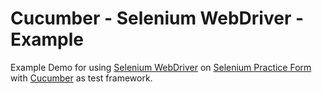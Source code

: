 # Cucumber - Selenium WebDriver - Example
Example Demo for using [Selenium WebDriver](http://www.seleniumframework.com/) on 
[Selenium Practice Form](http://www.seleniumframework.com/Practiceform/) with [Cucumber](http://cucumber.io/) as test framework.
